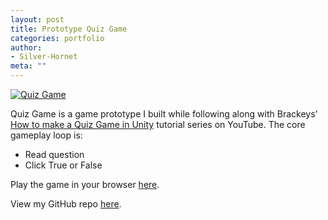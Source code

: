 ```yaml
---
layout: post
title: Prototype Quiz Game
categories: portfolio
author:
- Silver-Hornet
meta: ""
---
```


[![Quiz Game]({{site.url}}/quiz-game.png)](https://play.unity.com/mg/other/brackeys-quiz-game)

Quiz Game is a game prototype I built while following along with Brackeys’ [How to make a Quiz Game in Unity](https://www.youtube.com/watch?v=g_Ff1SPhidg&list=PLPV2KyIb3jR7ucA2yo5pjvKY0cJmNTq2L&index=1) tutorial series on YouTube. The core gameplay loop is:

- Read question
- Click True or False

Play the game in your browser [here](https://play.unity.com/mg/other/brackeys-quiz-game).

View my GitHub repo [here](https://github.com/silver-hornet/brackeys-quiz-game).